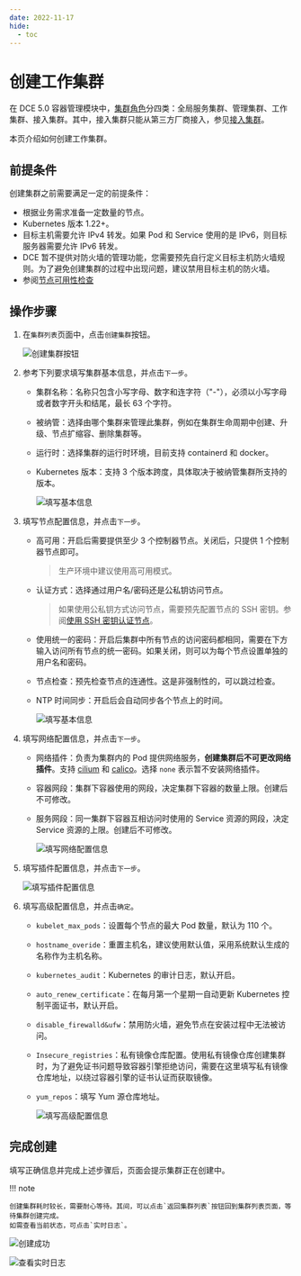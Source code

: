 ```yaml
---
date: 2022-11-17
hide:
  - toc
---
```


# 创建工作集群

在 DCE 5.0 容器管理模块中，[集群角色](cluster-role.md)分四类：全局服务集群、管理集群、工作集群、接入集群。其中，接入集群只能从第三方厂商接入，参见[接入集群](integrate-cluster)。

本页介绍如何创建工作集群。

## 前提条件

创建集群之前需要满足一定的前提条件：

- 根据业务需求准备一定数量的节点。
- Kubernetes 版本 1.22+。
- 目标主机需要允许 IPv4 转发。如果 Pod 和 Service 使用的是 IPv6，则目标服务器需要允许 IPv6 转发。
- DCE 暂不提供对防火墙的管理功能，您需要预先自行定义目标主机防火墙规则。为了避免创建集群的过程中出现问题，建议禁用目标主机的防火墙。
- 参阅[节点可用性检查](../nodes/node-check.md)

## 操作步骤

1. 在`集群列表`页面中，点击`创建集群`按钮。

    ![创建集群按钮](../../images/createcluster.png)

2. 参考下列要求填写集群基本信息，并点击`下一步`。

    - 集群名称：名称只包含小写字母、数字和连字符（"-"），必须以小写字母或者数字开头和结尾，最长 63 个字符。
    - 被纳管：选择由哪个集群来管理此集群，例如在集群生命周期中创建、升级、节点扩缩容、删除集群等。
    - 运行时：选择集群的运行时环境，目前支持 containerd 和 docker。
    - Kubernetes 版本：支持 3 个版本跨度，具体取决于被纳管集群所支持的版本。

        ![填写基本信息](../../images/createcluster01.png)

3. 填写节点配置信息，并点击`下一步`。

    - 高可用：开启后需要提供至少 3 个控制器节点。关闭后，只提供 1 个控制器节点即可。

        > 生产环境中建议使用高可用模式。

    - 认证方式：选择通过用户名/密码还是公私钥访问节点。

        > 如果使用公私钥方式访问节点，需要预先配置节点的 SSH 密钥。参阅[使用 SSH 密钥认证节点](../nodes/node-config.md)。

    - 使用统一的密码：开启后集群中所有节点的访问密码都相同，需要在下方输入访问所有节点的统一密码。如果关闭，则可以为每个节点设置单独的用户名和密码。

    - 节点检查：预先检查节点的连通性。这是非强制性的，可以跳过检查。
    - NTP 时间同步：开启后会自动同步各个节点上的时间。

        ![填写基本信息](../../images/createcluster02.png)

4. 填写网络配置信息，并点击`下一步`。

    - 网络插件：负责为集群内的 Pod 提供网络服务，**创建集群后不可更改网络插件**。支持 [cilium](../../../network/modules/cilium/what.md) 和 [calico](../../../network/modules/calico/what.md)。选择 `none` 表示暂不安装网络插件。
    - 容器网段：集群下容器使用的网段，决定集群下容器的数量上限。创建后不可修改。
    - 服务网段：同一集群下容器互相访问时使用的 Service 资源的网段，决定 Service 资源的上限。创建后不可修改。

        ![填写网络配置信息](../../images/createcluster03.png)

5. 填写插件配置信息，并点击`下一步`。

    ![填写插件配置信息](../../images/createcluster04.png)

6. 填写高级配置信息，并点击`确定`。

    - `kubelet_max_pods`：设置每个节点的最大 Pod 数量，默认为 110 个。
    - `hostname_overide`：重置主机名，建议使用默认值，采用系统默认生成的名称作为主机名称。
    - `kubernetes_audit`：Kubernetes 的审计日志，默认开启。
    - `auto_renew_certificate`：在每月第一个星期一自动更新 Kubernetes 控制平面证书，默认开启。
    - `disable_firewalld&ufw`：禁用防火墙，避免节点在安装过程中无法被访问。
    - `Insecure_registries`：私有镜像仓库配置。使用私有镜像仓库创建集群时，为了避免证书问题导致容器引擎拒绝访问，需要在这里填写私有镜像仓库地址，以绕过容器引擎的证书认证而获取镜像。
    - `yum_repos`：填写 Yum 源仓库地址。

        ![填写高级配置信息](../../images/createcluster05.png)

## 完成创建

填写正确信息并完成上述步骤后，页面会提示集群正在创建中。

!!! note

    创建集群耗时较长，需要耐心等待。其间，可以点击`返回集群列表`按钮回到集群列表页面，等待集群创建完成。
    如需查看当前状态，可点击`实时日志`。

![创建成功](../../images/createcluster06.png)

![查看实时日志](../../images/createcluster07.png)
